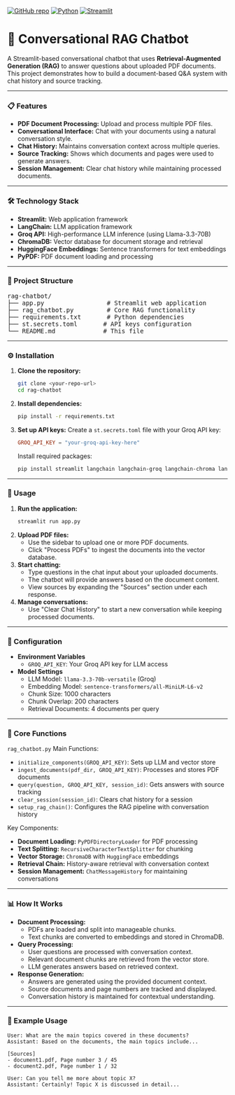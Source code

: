 [![GitHub repo](https://img.shields.io/badge/Conversational_RAG_Chatbot-blue?logo=github)](https://github.com/Mullaivendan9894/Generative_AI/tree/master/Conversational_RAG_Chatbot)
[![Python](https://img.shields.io/badge/Python-3.11-blue?logo=python)](https://www.python.org/)
[![Streamlit](https://img.shields.io/badge/Built%20with-Streamlit-ff4b4b?logo=streamlit&logoColor=white)](https://conversational-rag-chatbot-v1.streamlit.app/)

# 🤖 Conversational RAG Chatbot

A Streamlit-based conversational chatbot that uses **Retrieval-Augmented Generation (RAG)** to answer questions about uploaded PDF documents. This project demonstrates how to build a document-based Q\&A system with chat history and source tracking.

-----

### 📋 Features

  * **PDF Document Processing:** Upload and process multiple PDF files.
  * **Conversational Interface:** Chat with your documents using a natural conversation style.
  * **Chat History:** Maintains conversation context across multiple queries.
  * **Source Tracking:** Shows which documents and pages were used to generate answers.
  * **Session Management:** Clear chat history while maintaining processed documents.

-----

### 🛠️ Technology Stack

  * **Streamlit:** Web application framework
  * **LangChain:** LLM application framework
  * **Groq API:** High-performance LLM inference (using Llama-3.3-70B)
  * **ChromaDB:** Vector database for document storage and retrieval
  * **HuggingFace Embeddings:** Sentence transformers for text embeddings
  * **PyPDF:** PDF document loading and processing

-----

### 📁 Project Structure

<pre>
rag-chatbot/
├── app.py                 # Streamlit web application
├── rag_chatbot.py         # Core RAG functionality
├── requirements.txt       # Python dependencies
├── st.secrets.toml       # API keys configuration
└── README.md             # This file
</pre>

-----

### ⚙️ Installation

1.  **Clone the repository:**
    ```bash
    git clone <your-repo-url>
    cd rag-chatbot
    ```
2.  **Install dependencies:**
    ```bash
    pip install -r requirements.txt
    ```
3.  **Set up API keys:**
    Create a `st.secrets.toml` file with your Groq API key:
    ```toml
    GROQ_API_KEY = "your-groq-api-key-here"
    ```
    Install required packages:
    ```bash
    pip install streamlit langchain langchain-groq langchain-chroma langchain-community sentence-transformers pypdf
    ```

-----

### 🚀 Usage

1.  **Run the application:**
    ```bash
    streamlit run app.py
    ```
2.  **Upload PDF files:**
      * Use the sidebar to upload one or more PDF documents.
      * Click "Process PDFs" to ingest the documents into the vector database.
3.  **Start chatting:**
      * Type questions in the chat input about your uploaded documents.
      * The chatbot will provide answers based on the document content.
      * View sources by expanding the "Sources" section under each response.
4.  **Manage conversations:**
      * Use "Clear Chat History" to start a new conversation while keeping processed documents.

-----

### 🔧 Configuration

  * **Environment Variables**
      * `GROQ_API_KEY`: Your Groq API key for LLM access
  * **Model Settings**
      * LLM Model: `llama-3.3-70b-versatile` (Groq)
      * Embedding Model: `sentence-transformers/all-MiniLM-L6-v2`
      * Chunk Size: 1000 characters
      * Chunk Overlap: 200 characters
      * Retrieval Documents: 4 documents per query

-----

### 🧩 Core Functions

`rag_chatbot.py` Main Functions:

  * `initialize_components(GROQ_API_KEY)`: Sets up LLM and vector store
  * `ingest_documents(pdf_dir, GROQ_API_KEY)`: Processes and stores PDF documents
  * `query(question, GROQ_API_KEY, session_id)`: Gets answers with source tracking
  * `clear_session(session_id)`: Clears chat history for a session
  * `setup_rag_chain()`: Configures the RAG pipeline with conversation history

Key Components:

  * **Document Loading:** `PyPDFDirectoryLoader` for PDF processing
  * **Text Splitting:** `RecursiveCharacterTextSplitter` for chunking
  * **Vector Storage:** `ChromaDB` with `HuggingFace` embeddings
  * **Retrieval Chain:** History-aware retrieval with conversation context
  * **Session Management:** `ChatMessageHistory` for maintaining conversations

-----

### 📊 How It Works

  * **Document Processing:**
      * PDFs are loaded and split into manageable chunks.
      * Text chunks are converted to embeddings and stored in ChromaDB.
  * **Query Processing:**
      * User questions are processed with conversation context.
      * Relevant document chunks are retrieved from the vector store.
      * LLM generates answers based on retrieved context.
  * **Response Generation:**
      * Answers are generated using the provided document context.
      * Source documents and page numbers are tracked and displayed.
      * Conversation history is maintained for contextual understanding.

-----

### 🎯 Example Usage

```text
User: What are the main topics covered in these documents?
Assistant: Based on the documents, the main topics include...

[Sources]
- document1.pdf, Page number 3 / 45
- document2.pdf, Page number 1 / 32

User: Can you tell me more about topic X?
Assistant: Certainly! Topic X is discussed in detail...
```

